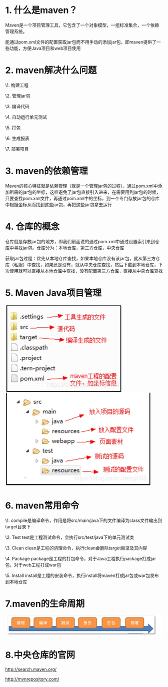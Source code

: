 # 1. **什么是maven？**

Maven是一个项目管理工具，它包含了一个对象模型，一组标准集合，一个依赖管理系统。

能通过pom.xml文件的配置获取jar包而不用手动的添加jar包，即maven提供了一些功能，方便Java项目和web项目使用

# 2. **maven解决什么问题**

\1. 构建工程

\2. 管理jar包

\3. 编译代码

\4. 自动运行单元测试

\5. 打包

\6. 生成报表

\7. 部署项目

# 3. **maven的依赖管理**

Maven的核心特征就是依赖管理（就是一个管理jar包的过程），通过pom.xml中添加所需的jar包的坐标，这样避免了jar包直接引入进来，在需要用到jar包的时候，只要查找pom.xml文件，再通过pom.xml中的坐标，到一个专门存放jar包的仓库中根据坐标从而找到这些jar包，再把这些jar包拿去运行

# 4. **仓库的概念**

仓库就是存放jar包的地方，即我们前面说的通过pom.xml中通过设置索引来到仓库中寻找jar包。仓库分为：本地仓库，第三方仓库，中央仓库

获取jar包过程：优先从本地仓库查找，如果本地仓库没有该jar包，就从第三方仓库（私服）中查找，如果还是没有，就从中央仓库查找，然后下载到本地仓库，下次使用就可以直接从本地仓库中查找，没有配置第三方仓库，直接从中央仓库查找

# 5. **Maven Java项目管理**

![img](./img/wps2.jpg)
![img](./img/wps3.jpg)
 

# 6. **maven常用命令**

\1. compile是编译命令，作用是将src/main/java下的文件编译为class文件输出到target目录下

\2. Test test是工程测试命令，会执行src/test/java下的单元测试类

\3. Clean clean是工程的清理命令，执行clean会删除target目录及其内容

\4. Package package是工程的打包命令，对于Java工程执行package打成jar包，对于web工程打成war包

\5. Install install是工程的安装命令，执行install将maven打成jar包或war包发布到本地仓库

# **7.maven的生命周期**

![img](./img/wps4.jpg) 

# **8.中央仓库的官网**

 http://search.maven.org/ 

http://mvnrepository.com/
